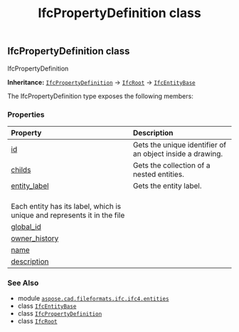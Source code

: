 ﻿---
title: IfcPropertyDefinition class
second_title: Aspose.CAD for Python via .NET API References
description: 
type: docs
weight: 4670
url: /python-net/aspose.cad.fileformats.ifc.ifc4.entities/ifcpropertydefinition/
is_root: false
---

## IfcPropertyDefinition class

IfcPropertyDefinition



**Inheritance:** [`IfcPropertyDefinition`](/cad/python-net/aspose.cad.fileformats.ifc.ifc4.entities/ifcpropertydefinition) → 
[`IfcRoot`](/cad/python-net/aspose.cad.fileformats.ifc.ifc4.entities/ifcroot) → 
[`IfcEntityBase`](/cad/python-net/aspose.cad.fileformats.ifc/ifcentitybase)



The IfcPropertyDefinition type exposes the following members:

### Properties
| Property | Description |
| :- | :- |
| [id](/cad/python-net/aspose.cad.fileformats.ifc.ifc4.entities/ifcpropertydefinition/id) | Gets the unique identifier of an object inside a drawing. |
| [childs](/cad/python-net/aspose.cad.fileformats.ifc.ifc4.entities/ifcpropertydefinition/childs) | Gets the collection of a nested entities. |
| [entity_label](/cad/python-net/aspose.cad.fileformats.ifc.ifc4.entities/ifcpropertydefinition/entity_label) | Gets the entity label.<br/>Each entity has its label, which is unique and represents it in the file |
| [global_id](/cad/python-net/aspose.cad.fileformats.ifc.ifc4.entities/ifcpropertydefinition/global_id) |  |
| [owner_history](/cad/python-net/aspose.cad.fileformats.ifc.ifc4.entities/ifcpropertydefinition/owner_history) |  |
| [name](/cad/python-net/aspose.cad.fileformats.ifc.ifc4.entities/ifcpropertydefinition/name) |  |
| [description](/cad/python-net/aspose.cad.fileformats.ifc.ifc4.entities/ifcpropertydefinition/description) |  |



### See Also
* module [`aspose.cad.fileformats.ifc.ifc4.entities`](..)
* class [`IfcEntityBase`](/cad/python-net/aspose.cad.fileformats.ifc/ifcentitybase)
* class [`IfcPropertyDefinition`](/cad/python-net/aspose.cad.fileformats.ifc.ifc4.entities/ifcpropertydefinition)
* class [`IfcRoot`](/cad/python-net/aspose.cad.fileformats.ifc.ifc4.entities/ifcroot)
